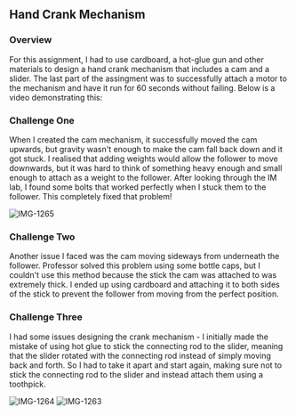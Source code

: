 ## Hand Crank Mechanism

### Overview

For this assignment, I had to use cardboard, a hot-glue gun and other materials to design a hand crank mechanism that includes a cam and a slider. The last part of the assingment was to successfully attach a motor to the mechanism and have it run for 60 seconds without failing. Below is a video demonstrating this:

### Challenge One

When I created the cam mechanism, it successfully moved the cam upwards, but gravity wasn't enough to make the cam fall back down and it got stuck. I realised that adding weights would allow the follower to move downwards, but it was hard to think of something heavy enough and small enough to attach as a weight to the follower. After looking through the IM lab, I found some bolts that worked perfectly when I stuck them to the follower. This completely fixed that problem!

![IMG-1265](https://user-images.githubusercontent.com/74653634/216923724-b1ac1e89-256f-43f3-8424-340309035771.jpg)

### Challenge Two

Another issue I faced was the cam moving sideways from underneath the follower. Professor solved this problem using some bottle caps, but I couldn't use this method because the stick the cam was attached to was extremely thick. I ended up using cardboard and attaching it to both sides of the stick to prevent the follower from moving from the perfect position.

### Challenge Three

I had some issues designing the crank mechanism - I initially made the mistake of using hot glue to stick the connecting rod to the slider, meaning that the slider rotated with the connecting rod instead of simply moving back and forth. So I had to take it apart and start again, making sure not to stick the connecting rod to the slider and instead attach them using a toothpick.

![IMG-1264](https://user-images.githubusercontent.com/74653634/216923844-7b0f7958-e62b-4534-b13e-3c9db0719bc0.jpg)
![IMG-1263](https://user-images.githubusercontent.com/74653634/216923870-d864dd93-0d50-4c56-a1ae-aa88402aed5a.jpg)
